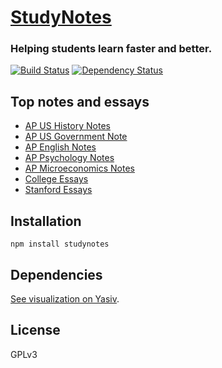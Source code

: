 # [StudyNotes](http://studynotes.org)
### Helping students learn faster and better.

[![Build Status](https://travis-ci.org/feross/StudyNotes.png?branch=master)](https://travis-ci.org/feross/StudyNotes)
[![Dependency Status](https://david-dm.org/feross/StudyNotes.png)](https://david-dm.org/feross/StudyNotes)

## Top notes and essays

- [AP US History Notes](http://www.apstudynotes.org/us-history/)
- [AP US Government Note](http://www.apstudynotes.org/us-government/)
- [AP English Notes](http://www.apstudynotes.org/english/)
- [AP Psychology Notes](http://www.apstudynotes.org/psychology/)
- [AP Microeconomics Notes](http://www.apstudynotes.org/microeconomics/)
- [College Essays](http://www.apstudynotes.org/essays/)
- [Stanford Essays](http://www.apstudynotes.org/stanford/)

## Installation

`npm install studynotes`

## Dependencies

[See visualization on Yasiv](http://www.yasiv.com/npm#view/studynotes).

## License

GPLv3